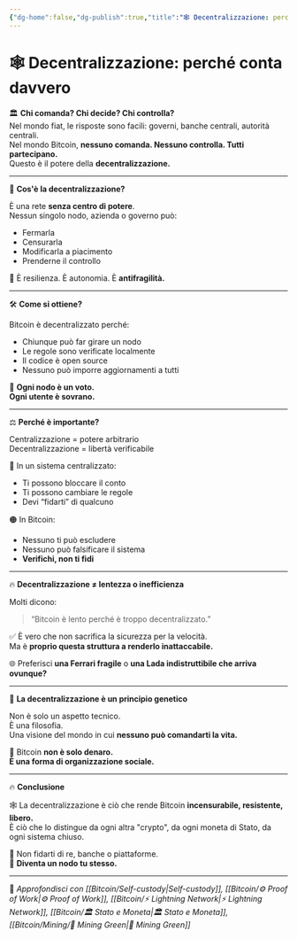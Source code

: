 ```yaml
---
{"dg-home":false,"dg-publish":true,"title":"🕸️ Decentralizzazione: perché conta davvero","tags":["Bitcoin","Decentralizzazione","Libertà","Sicurezza","Potere","Reti"],"date":"2025-07-09","permalink":"/bitcoin/decentralizzazione/","dgPassFrontmatter":true}
---
```



# 🕸️ Decentralizzazione: perché conta davvero

🏛️ **Chi comanda? Chi decide? Chi controlla?**  
Nel mondo fiat, le risposte sono facili: governi, banche centrali, autorità centrali.  
Nel mondo Bitcoin, **nessuno comanda. Nessuno controlla. Tutti partecipano.**  
Questo è il potere della **decentralizzazione.**

---

🧠 **Cos'è la decentralizzazione?**

È una rete **senza centro di potere**.  
Nessun singolo nodo, azienda o governo può:

- Fermarla  
- Censurarla  
- Modificarla a piacimento  
- Prenderne il controllo

🎯 È resilienza. È autonomia. È **antifragilità.**

---

🛠️ **Come si ottiene?**

Bitcoin è decentralizzato perché:
- Chiunque può far girare un nodo  
- Le regole sono verificate localmente  
- Il codice è open source  
- Nessuno può imporre aggiornamenti a tutti

📡 **Ogni nodo è un voto.  
Ogni utente è sovrano.**

---

⚖️ **Perché è importante?**

Centralizzazione = potere arbitrario  
Decentralizzazione = libertà verificabile

🔐 In un sistema centralizzato:
- Ti possono bloccare il conto  
- Ti possono cambiare le regole  
- Devi “fidarti” di qualcuno

🟠 In Bitcoin:
- Nessuno ti può escludere  
- Nessuno può falsificare il sistema  
- **Verifichi, non ti fidi**

---

🔥 **Decentralizzazione ≠ lentezza o inefficienza**

Molti dicono:  
> “Bitcoin è lento perché è troppo decentralizzato.”

✅ È vero che non sacrifica la sicurezza per la velocità.  
Ma è **proprio questa struttura a renderlo inattaccabile.**

🌐 Preferisci **una Ferrari fragile** o **una Lada indistruttibile che arriva ovunque?**

---

🧬 **La decentralizzazione è un principio genetico**

Non è solo un aspetto tecnico.  
È una filosofia.  
Una visione del mondo in cui **nessuno può comandarti la vita.**

🧠 Bitcoin **non è solo denaro.  
È una forma di organizzazione sociale.**

---

🔥 **Conclusione**

🕸️ La decentralizzazione è ciò che rende Bitcoin **incensurabile, resistente, libero.**  
È ciò che lo distingue da ogni altra "crypto", da ogni moneta di Stato, da ogni sistema chiuso.

👑 Non fidarti di re, banche o piattaforme.  
📡 **Diventa un nodo tu stesso.**

---

🔗 _Approfondisci con [[Bitcoin/Self-custody\|Self-custody]], [[Bitcoin/⚙️  Proof of Work\|⚙️  Proof of Work]], [[Bitcoin/⚡ Lightning Network\|⚡ Lightning Network]], [[Bitcoin/🏛️ Stato e Moneta\|🏛️ Stato e Moneta]], [[Bitcoin/Mining/🌱 Mining Green\|🌱 Mining Green]]_